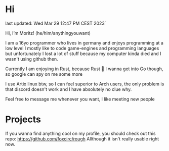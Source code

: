 
# Hi

last updated: Wed Mar 29 12:47 PM CEST 2023`

Hi, I’m Moritz! (he/him/anythingyouwant)

I am a 16yo programmer who lives in germany and enjoys programming at a low level
I mostly like to code game-engines and programming languages but unfortunately I
lost a lot of stuff because my computer kinda died and I wasn't using github then.

Currently I am enjoying in Rust, because Rust 🦀
I wanna get into Go though, so google can spy on me some more

I use Artix linux btw, so I can feel superior to Arch users,
the only problem is that discord doesn't work and I have absolutely no clue why.

Feel free to message me whenever you want, I like meeting new people

# Projects

If you wanna find anything cool on my profile, you should check out
this repo: https://github.com/foxcirc/rough
Allthough it isn't really usable right now.
